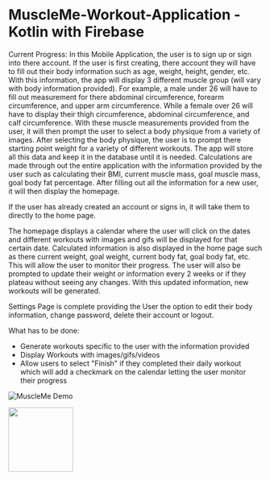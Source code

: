 # MuscleMe-Workout-Application - Kotlin with Firebase

Current Progress: 
  In this Mobile Application, the user is to sign up or sign into there account. If the user is first creating, there account they will have to 
  fill out their body information such as age, weight, height, gender, etc. With this information, the app will display 3 different muscle group (will vary with body information provided). 
  For example, a male under 26 will have to fill out measurement for there abdominal circumference, forearm circumference, and upper arm circumference. 
  While a female over 26 will have to display their thigh circumference, abdominal circumference, and calf circumference. 
  With these muscle measurements provided from the user, it will then prompt the user to select a body physique from a variety of images. 
  After selecting the body physique, the user is to prompt there starting point weight for a variety of 
  different workouts. The app will store all this data and keep it in the database until it is needed. Calculations are made
  through out the entire application with the information provided by the user such as calculating their BMI, 
  current muscle mass, goal muscle mass, goal body fat percentage. After filling out all the information for a new user, it will then display the homepage. 

  If the user has already created an account or signs in, it will take them to directly to the home page. 

  The homepage displays a calendar where the user will click on the dates and different workouts with images
  and gifs will be displayed for that certain date. Calculated information is also displayed in the home page such as
  there current weight, goal weight, current body fat, goal body fat, etc. This will allow the user
  to monitor their progress. The user will also be prompted to update their weight or information 
  every 2 weeks or if they plateau without seeing any changes. With this updated information, new workouts will be generated. 
  
  Settings Page is complete providing the User the option to edit their body information, change password, delete their account or logout. 

What has to be done:
  - Generate workouts specific to the user with the information provided
  - Display Workouts with images/gifs/videos
  - Allow users to select "Finish" if they completed their daily workout which
  will add a checkmark on the calendar letting the user monitor their progress
  
![MuscleMe Demo](https://github.com/maazs1/Muscle-Me-Workout-Application/blob/master/MuscleMe%20Demo.gif)

<img src="https://github.com/maazs1/Muscle-Me-Workout-Application/blob/master/MuscleMe%20Demo.gif" width="128"/>


